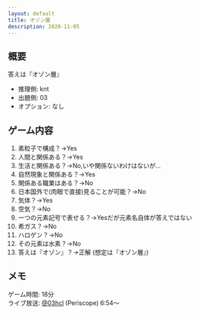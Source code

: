 ```yaml
---
layout: default
title: オゾン層
description: 2020-11-05
---
```


## 概要

答えは『オゾン層』

- 推理側: knt
- 出題側: 03
- オプション: なし

## ゲーム内容

1. 素粒子で構成？→Yes
2. 人間と関係ある？→Yes
3. 生活と関係ある？→No,いや関係ないわけはないが…
4. 自然現象と関係ある？→Yes
5. 関係ある職業はある？→No
6. 日本国外で(肉眼で直接)見ることが可能？→No
7. 気体？→Yes
8. 空気？→No
9. 一つの元素記号で表せる？→Yesだが元素名自体が答えではない
10. 希ガス？→No
11. ハロゲン？→No
12. その元素は水素？→No
13. 答えは『オゾン』？→正解 (想定は『オゾン層』)

## メモ

ゲーム時間: 18分  
ライブ放送: [@03hcl](https://www.periscope.tv/03hcl/1OdKrWOklZqGX?t=6m54s) (Periscope) 6:54～
